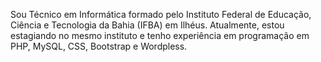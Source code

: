 Sou Técnico em Informática formado pelo Instituto Federal de Educação, Ciência e Tecnologia da Bahia (IFBA) em Ilhéus. Atualmente, estou estagiando no mesmo instituto e tenho experiência em programação em PHP, MySQL, CSS, Bootstrap e Wordpless.